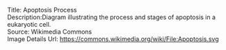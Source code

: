 Title: Apoptosis Process\
Description:Diagram illustrating the process and stages of apoptosis in a eukaryotic cell.\
Source: Wikimedia Commons\
Image Details Url: https://commons.wikimedia.org/wiki/File:Apoptosis.svg
